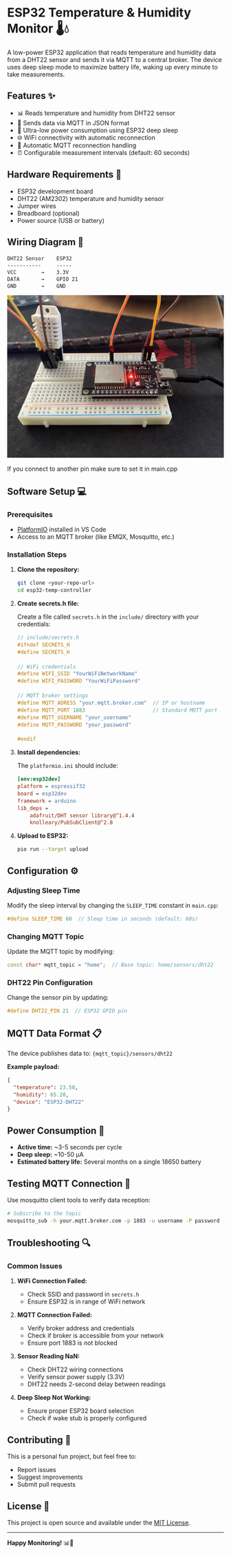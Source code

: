# ESP32 Temperature & Humidity Monitor 🌡️💧

A low-power ESP32 application that reads temperature and humidity data from a DHT22 sensor and sends it via MQTT to a central broker. The device uses deep sleep mode to maximize battery life, waking up every minute to take measurements.

## Features ✨

- 📊 Reads temperature and humidity from DHT22 sensor
- 📡 Sends data via MQTT in JSON format
- 🔋 Ultra-low power consumption using ESP32 deep sleep
- 🌐 WiFi connectivity with automatic reconnection
- 🔄 Automatic MQTT reconnection handling
- ⏰ Configurable measurement intervals (default: 60 seconds)

## Hardware Requirements 🔧

- ESP32 development board
- DHT22 (AM2302) temperature and humidity sensor
- Jumper wires
- Breadboard (optional)
- Power source (USB or battery)

## Wiring Diagram 📐

```
DHT22 Sensor    ESP32
-----------     -----
VCC        →    3.3V
DATA       →    GPIO 21
GND        →    GND
```

![my wiring setup](./assets/IMG_3441.JPEG)

If you connect to another pin make sure to set it in main.cpp
## Software Setup 💻

### Prerequisites

- [PlatformIO](https://platformio.org/) installed in VS Code
- Access to an MQTT broker (like EMQX, Mosquitto, etc.)

### Installation Steps

1. **Clone the repository:**
   ```bash
   git clone <your-repo-url>
   cd esp32-temp-controller
   ```

2. **Create secrets.h file:**
   
   Create a file called `secrets.h` in the `include/` directory with your credentials:
   
   ```cpp
   // include/secrets.h
   #ifndef SECRETS_H
   #define SECRETS_H
   
   // WiFi credentials
   #define WIFI_SSID "YourWiFiNetworkName"
   #define WIFI_PASSWORD "YourWiFiPassword"
   
   // MQTT broker settings
   #define MQTT_ADRESS "your.mqtt.broker.com"  // IP or hostname
   #define MQTT_PORT 1883                      // Standard MQTT port
   #define MQTT_USERNAME "your_username"
   #define MQTT_PASSWORD "your_password"
   
   #endif
   ```

3. **Install dependencies:**
   
   The `platformio.ini` should include:
   ```ini
   [env:esp32dev]
   platform = espressif32
   board = esp32dev
   framework = arduino
   lib_deps = 
       adafruit/DHT sensor library@^1.4.4
       knolleary/PubSubClient@^2.8
   ```

4. **Upload to ESP32:**
   ```bash
   pio run --target upload
   ```

## Configuration ⚙️

### Adjusting Sleep Time

Modify the sleep interval by changing the `SLEEP_TIME` constant in `main.cpp`:

```cpp
#define SLEEP_TIME 60  // Sleep time in seconds (default: 60s)
```

### Changing MQTT Topic

Update the MQTT topic by modifying:

```cpp
const char* mqtt_topic = "home";  // Base topic: home/sensors/dht22
```

### DHT22 Pin Configuration

Change the sensor pin by updating:

```cpp
#define DHT22_PIN 21  // ESP32 GPIO pin
```

## MQTT Data Format 📋

The device publishes data to: `{mqtt_topic}/sensors/dht22`

**Example payload:**
```json
{
  "temperature": 23.50,
  "humidity": 65.20,
  "device": "ESP32-DHT22"
}
```

## Power Consumption 🔋

- **Active time:** ~3-5 seconds per cycle
- **Deep sleep:** ~10-50 µA
- **Estimated battery life:** Several months on a single 18650 battery

## Testing MQTT Connection 🧪

Use mosquitto client tools to verify data reception:

```bash
# Subscribe to the topic
mosquitto_sub -h your.mqtt.broker.com -p 1883 -u username -P password -t "home/sensors/dht22"
```

## Troubleshooting 🔍

### Common Issues

1. **WiFi Connection Failed:**
   - Check SSID and password in `secrets.h`
   - Ensure ESP32 is in range of WiFi network

2. **MQTT Connection Failed:**
   - Verify broker address and credentials
   - Check if broker is accessible from your network
   - Ensure port 1883 is not blocked

3. **Sensor Reading NaN:**
   - Check DHT22 wiring connections
   - Verify sensor power supply (3.3V)
   - DHT22 needs 2-second delay between readings

4. **Deep Sleep Not Working:**
   - Ensure proper ESP32 board selection
   - Check if wake stub is properly configured

## Contributing 🤝

This is a personal fun project, but feel free to:
- Report issues
- Suggest improvements
- Submit pull requests

## License 📄

This project is open source and available under the [MIT License](LICENSE).

---

**Happy Monitoring!** 📊🎉
